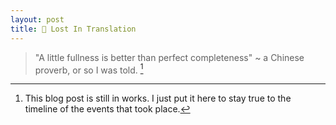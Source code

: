 ```yaml
---
layout: post
title: 🥢 Lost In Translation
---
```


> "A little fullness is better than perfect completeness" ~ a Chinese proverb, or so I was told. [^1]

[^1]: This blog post is still in works. I just put it here to stay true to the timeline of the events that took place.
